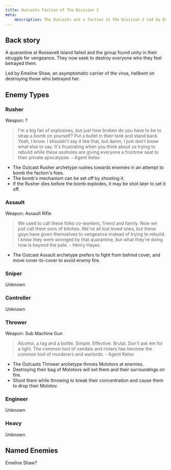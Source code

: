 ```yaml
---
title: Outcasts Faction of The Division 2
meta:
    description: The Outcasts are a faction in The Division 2 led by Emeline Shaw. All about the types of Outcasts enemies you can encounter you can find here.
---
```


## Back story

A quarantine at Roosevelt Island failed and the group found unity in their struggle for vengeance. They now seek to destroy everyone who they feel betrayed them.

Led by Emeline Shaw, an asymptomatic carrier of the virus, hellbent on destroying those who betrayed her.

## Enemy Types

### Rusher

Weapon: ?

> I'm a big fan of explosives, but just how broken do you have to be to strap a bomb on yourself? Put a bullet in their tank and stand back. Yeah, I know. I shouldn't say it like that, but damn, I just don't know what else to say. It's frustrating when you think about us trying to rebuild while these assholes are giving everyone a frontrow seat to their private apocalypse. - Agent Kelso

* The Outcast Rusher archetype rushes towards enemies in an attempt to bomb the faction's foes.
* The bomb's mechanism can be set off by shooting it.
* If the Rusher dies before the bomb explodes, it may be shot later to set it off.

### Assault

Weapon: Assault Rifle

> We used to call these folks co-workers, friend and family. Now we just call them sons of bitches. We've all lost loved ones, but these guys have given themselves to vengeance instead of trying to rebuild. I know they were wronged by that quarantine, but what they're doing now is beyond the pale. - Henry Hayes

* The Outcast Assault archetype prefers to fight from behind cover, and move cover-to-cover to avoid enemy fire.

### Sniper

Unknown

### Controller

Unknown

### Thrower

Weapon: Sub Machine Gun

> Alcohol, a rag and a bottle. Simple. Effective. Brutal. Don't ask ém for a light. The common tool of vandals and rioters has become the common tool of murderers and warlords. - Agent Kelso

* The Outcasts Thrower archetype throws Molotovs at enemies.
* Destroying their bag of Molotovs will set them and their surroundings on fire.
* Shoot them while throwing to break their concentration and cause them to drop their Molotov.

### Engineer

Unknown

### Heavy

Unknown

## Named Enemies

Emeline Shaw?

